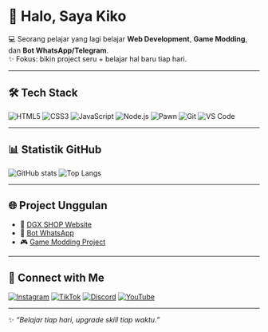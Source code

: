 # 👋 Halo, Saya Kiko

💻 Seorang pelajar yang lagi belajar **Web Development**, **Game Modding**, dan **Bot WhatsApp/Telegram**.  
✨ Fokus: bikin project seru + belajar hal baru tiap hari.  

---

## 🛠️ Tech Stack

![HTML5](https://img.shields.io/badge/HTML5-E34F26?style=for-the-badge&logo=html5&logoColor=white)
![CSS3](https://img.shields.io/badge/CSS3-1572B6?style=for-the-badge&logo=css3&logoColor=white)
![JavaScript](https://img.shields.io/badge/JavaScript-323330?style=for-the-badge&logo=javascript&logoColor=F7DF1E)
![Node.js](https://img.shields.io/badge/Node.js-43853D?style=for-the-badge&logo=node.js&logoColor=white)
![Pawn](https://img.shields.io/badge/PAWN-DB7C2C?style=for-the-badge&logoColor=white)
![Git](https://img.shields.io/badge/Git-F05032?style=for-the-badge&logo=git&logoColor=white)
![VS Code](https://img.shields.io/badge/VS%20Code-0078d7?style=for-the-badge&logo=visual-studio-code&logoColor=white)

---

## 📊 Statistik GitHub

![GitHub stats](https://github-readme-stats.vercel.app/api?username=AkikoNotScare&show_icons=true&theme=tokyonight&hide_border=true)
![Top Langs](https://github-readme-stats.vercel.app/api/top-langs/?username=AkikoNotScare&layout=compact&theme=tokyonight&hide_border=true)

---

## 🌐 Project Unggulan

- 🚀 [DGX SHOP Website](https://github.com/AkikoNotScare/dgx-shop)  
- 🤖 [Bot WhatsApp](https://github.com/AkikoNotScare/whatsapp-bot)  
- 🎮 [Game Modding Project](https://github.com/AkikoNotScare/game-modding)  

---

## 📱 Connect with Me
[![Instagram](https://img.shields.io/badge/Instagram-E4405F?style=for-the-badge&logo=instagram&logoColor=white)](https://instagram.com/USERNAME)
[![TikTok](https://img.shields.io/badge/TikTok-000000?style=for-the-badge&logo=tiktok&logoColor=white)](https://tiktok.com/@USERNAME)
[![Discord](https://img.shields.io/badge/Discord-5865F2?style=for-the-badge&logo=discord&logoColor=white)](https://discord.gg/INVITE)
[![YouTube](https://img.shields.io/badge/YouTube-FF0000?style=for-the-badge&logo=youtube&logoColor=white)](https://youtube.com/@USERNAME)

---

✨ *“Belajar tiap hari, upgrade skill tiap waktu.”*
